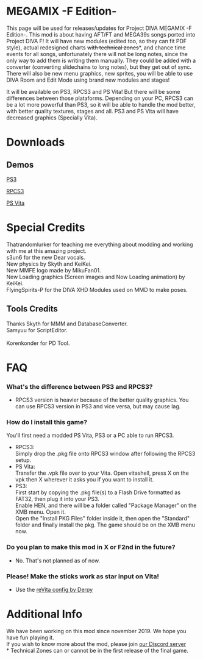 # MEGAMIX -F Edition-
This page will be used for releases/updates for Project DIVA MEGAMIX -F Edition-. This mod is about having AFT/FT and MEGA39s songs ported into Project DIVA F! It will have new modules (edited too, so they can fit PDF style), actual redesigned charts ~~with technical zones~~\*, and chance time events for all songs, unfortunately there will not be long notes, since the only way to add them is writing them manually. They could be added with a converter (converting slidechains to long notes), but they get out of sync.<br>There will also be new menu graphics, new sprites, you will be able to use DIVA Room and Edit Mode using brand new modules and stages!

It will be available on PS3, RPCS3 and PS Vita! But there will be some differences between those plataforms. Depending on your PC, RPCS3 can be a lot more powerful than PS3, so it will be able to handle the mod better, with better quality textures, stages and all. PS3 and PS Vita will have decreased graphics (Specially Vita).

# Downloads
 
 ## Demos
 
 [PS3](https://drive.google.com/file/d/1qK8GvA0up7oXU_dPlGZ37s1tAJI7z3Ci/view?usp=sharing)
 
 [RPCS3](https://drive.google.com/file/d/11gbv9_m8d-iWwYtaOD-GOUPPmbXrvUdh/view?usp=sharing)
 
 [PS Vita](https://drive.google.com/file/d/1LSAd4zqkL7SZ5J2HmWH9CDGVBIKcNwq6/view)

# Special Credits

Thatrandomlurker for teaching me everything about modding and working with me at this amazing project.<br>
s3un6 for the new Dear vocals.<br>
New physics by Skyth and KeiKei.<br>
New MMFE logo made by MikuFan01.<br>
New Loading graphics (Screen images and Now Loading animation) by KeiKei.<br>
FlyingSpirits-P for the DIVA XHD Modules used on MMD to make poses.

## Tools Credits
Thanks Skyth for MMM and DatabaseConverter.<br>
Samyuu for ScriptEditor.<br><br>
Korenkonder for PD Tool.

# FAQ
### What's the difference between PS3 and RPCS3?
* RPCS3 version is heavier because of the better quality graphics. You can use RPCS3 version in PS3 and vice versa, but may cause lag.
### How do I install this game?
You'll first need a modded PS Vita, PS3 or a PC able to run RPCS3.
- RPCS3:<br>
    Simply drop the .pkg file onto RPCS3 window after following the RPCS3 setup.
- PS Vita:<br>
    Transfer the .vpk file over to your Vita. Open vitashell, press X on the vpk then X wherever it asks you if you want to install it.<br>
- PS3: <br>
    First start by copying the .pkg file(s) to a Flash Drive formatted as FAT32, then plug it into your PS3.<br>
    Enable HEN, and there will be a folder called "Package Manager" on the XMB menu. Open it.<br>
    Open the "Install PKG Files" folder inside it, then open the "Standard" folder and finally install the pkg. The game should be on the XMB menu now.
### Do you plan to make this mod in X or F2nd in the future?
* No. That's not planned as of now.
### Please! Make the sticks work as star input on Vita!
* Use the [reVita config by Derpy](https://discord.com/channels/655202295067443221/655202295067443224/779164346634338354)

# Additional Info
We have been working on this mod since november 2019. We hope you have fun playing it.<br>
If you wish to know more about the mod, please join [our Discord server](https://discord.com/channels/655202295067443221/655202295067443224/779164346634338354)<br>
\* Technical Zones can or cannot be in the first release of the final game.

